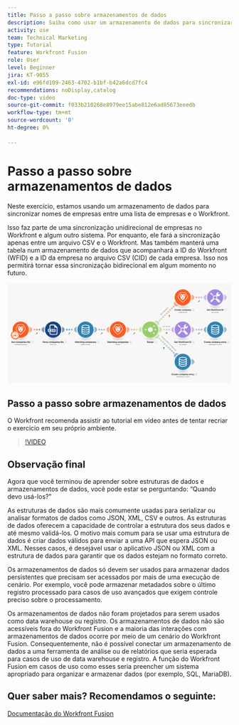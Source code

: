 ```yaml
---
title: Passo a passo sobre armazenamentos de dados
description: Saiba como usar um armazenamento de dados para sincronizar nomes de empresas entre uma lista de empresas e o Workfront usando o [!DNL Adobe Workfront Fusion].
activity: use
team: Technical Marketing
type: Tutorial
feature: Workfront Fusion
role: User
level: Beginner
jira: KT-9055
exl-id: e96fd109-2463-4702-b1bf-b42a6dcd7fc4
recommendations: noDisplay,catalog
doc-type: video
source-git-commit: f033b210268e8979ee15abe812e6ad85673eeedb
workflow-type: tm+mt
source-wordcount: '0'
ht-degree: 0%

---
```


# Passo a passo sobre armazenamentos de dados

Neste exercício, estamos usando um armazenamento de dados para sincronizar nomes de empresas entre uma lista de empresas e o Workfront.

Isso faz parte de uma sincronização unidirecional de empresas no Workfront e algum outro sistema. Por enquanto, ele fará a sincronização apenas entre um arquivo CSV e o Workfront. Mas também manterá uma tabela num armazenamento de dados que acompanhará a ID do Workfront (WFID) e a ID da empresa no arquivo CSV (CID) de cada empresa. Isso nos permitirá tornar essa sincronização bidirecional em algum momento no futuro.

![Imagem de um cenário do Fusion](assets/data-structures-and-data-stores-2.png)

## Passo a passo sobre armazenamentos de dados

O Workfront recomenda assistir ao tutorial em vídeo antes de tentar recriar o exercício em seu próprio ambiente.

>[!VIDEO](https://video.tv.adobe.com/v/335296/?quality=12&learn=on)



## Observação final

Agora que você terminou de aprender sobre estruturas de dados e armazenamentos de dados, você pode estar se perguntando: “Quando devo usá-los?”

As estruturas de dados são mais comumente usadas para serializar ou analisar formatos de dados como JSON, XML, CSV e outros. As estruturas de dados oferecem a capacidade de controlar a estrutura dos seus dados e até mesmo validá-los. O motivo mais comum para se usar uma estrutura de dados é criar dados válidos para enviar a uma API que espera JSON ou XML. Nesses casos, é desejável usar o aplicativo JSON ou XML com a estrutura de dados para garantir que os dados estejam no formato correto.

Os armazenamentos de dados só devem ser usados para armazenar dados persistentes que precisam ser acessados por mais de uma execução de cenário. Por exemplo, você pode armazenar metadados sobre o último registro processado para casos de uso avançados que exigem controle preciso sobre o processamento.

Os armazenamentos de dados não foram projetados para serem usados como data warehouse ou registro. Os armazenamentos de dados não são acessíveis fora do Workfront Fusion e a maioria das interações com armazenamentos de dados ocorre por meio de um cenário do Workfront Fusion. Consequentemente, não é possível conectar um armazenamento de dados a uma ferramenta de análise ou de relatórios que seria esperada para casos de uso de data warehouse e registro. A função do Workfront Fusion em casos de uso como esses seria preencher um sistema apropriado para organizar e armazenar dados (por exemplo, SQL, MariaDB).

## Quer saber mais? Recomendamos o seguinte:

[Documentação do Workfront Fusion](https://experienceleague.adobe.com/docs/workfront/using/adobe-workfront-fusion/workfront-fusion-2.html?lang=br)
